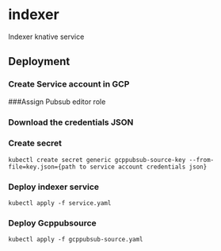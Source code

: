 # indexer
Indexer knative service

## Deployment

### Create Service account in GCP 

###Assign Pubsub editor role

### Download the credentials JSON

### Create secret

```
kubectl create secret generic gcppubsub-source-key --from-file=key.json={path to service account credentials json}

```

### Deploy indexer service

```
kubectl apply -f service.yaml

```

### Deploy Gcppubsource


```
kubectl apply -f gcppubsub-source.yaml

```
